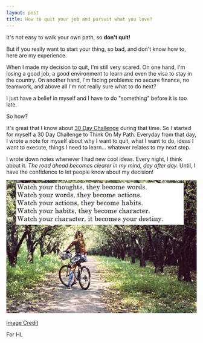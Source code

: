 ```yaml
---
layout: post
title: How to quit your job and pursuit what you love?
---
```

It's not easy to walk your own path, so **don't quit!**  

But if you really want to start your thing, so bad, and don't know how to, here are my experience.

  
When I made my decision to quit, I'm still very scared. On one hand, I'm losing a good job, a good environment to learn and even the visa to stay in the country. On another hand, I'm facing problems: no secure finance, no teamwork, and above all I'm not really sure what to do next?

  
I just have a belief in myself and I have to do "something" before it is too late. 

  
So how?

  
It's great that I know about [30 Day Challenge][0] during that time. So I started for myself a 30 Day Challenge to Think On My Path. Everyday from that day, I wrote a note for myself about why I want to quit, what I want to do, ideas I want to execute, things I need to learn... whatever relates to my next step.

  
I wrote down notes whenever I had new cool ideas. Every night, I think about it. _The road ahead becomes clearer in my mind, day after day._ Until, I have the confidence to let people know about my decision!

  
![](/images/332a0b2d-1608-437b-835f-793e7e3afcec/thoughts.jpg)

  
[Image Credit][1]  

  
For HL  


[0]: http://on.ted.com/Cutts
[1]: http://winterlyrics.wordpress.com/2011/07/22/watch-your-thoughts-they-become-words-watch-your-words-they-become-actions-watch-your-actions-they-become-habits-watch-your-habits-they-become-character-watch-your-character-it-becomes-your-d/